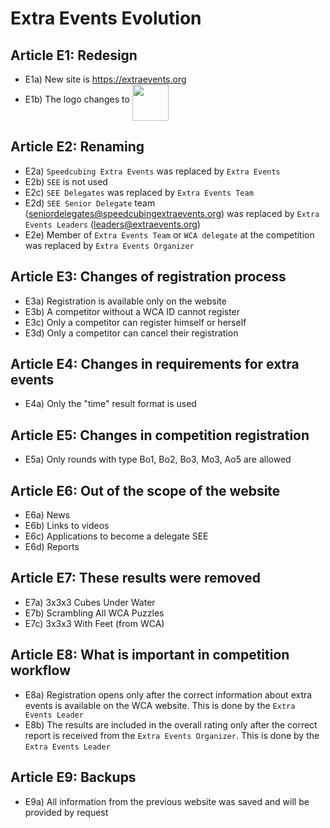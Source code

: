# Extra Events Evolution

## Article E1: Redesign
- E1a) New site is <https://extraevents.org>
- E1b) The logo changes to <img src="https://extraevents.org/logos/color.svg"  height="58" align="middle"/>

## Article E2: Renaming
- E2a) `Speedcubing Extra Events` was replaced by `Extra Events`
- E2b) `SEE` is not used
- E2c) `SEE Delegates` was replaced by `Extra Events Team`
- E2d) `SEE Senior Delegate` team (<seniordelegates@speedcubingextraevents.org>) was replaced by  `Extra Events Leaders` (<leaders@extraevents.org>)
- E2e) Member of `Extra Events Team` or `WCA delegate` at the competition was replaced by `Extra Events Organizer`

## Article E3: Changes of registration process
- E3a) Registration is available only on the website 
- E3b) A competitor without a WCA ID cannot register
- E3c) Only a competitor can register himself or herself
- E3d) Only a competitor can cancel their registration

## Article E4: Changes in requirements for extra events
- E4a) Only the "time" result format is used

## Article E5: Changes in competition registration
- E5a) Only rounds with type Bo1, Bo2, Bo3, Mo3, Ao5 are allowed

## Article E6: Out of the scope of the website
- E6a) News
- E6b) Links to videos
- E6c) Applications to become a delegate SEE
- E6d) Reports

## Article E7: These results were removed
- E7a) 3x3x3 Cubes Under Water 
- E7b) Scrambling All WCA Puzzles 
- E7c) 3x3x3 With Feet (from WCA)

## Article E8: What is important in сompetition workflow
- E8a) Registration opens only after the correct information about extra events is available on the WCA website. This is done by the `Extra Events Leader`
- E8b) The results are included in the overall rating only after the correct report is received from the `Extra Events Organizer`. This is done by the `Extra Events Leader`

## Article E9: Backups 
- E9a) All information from the previous website was saved and will be provided by request